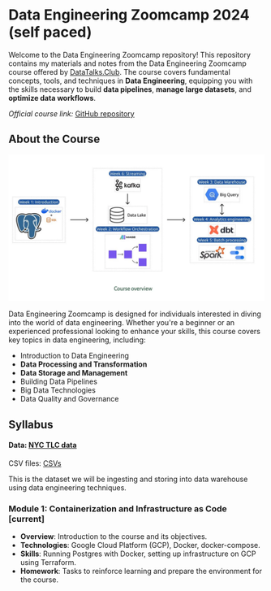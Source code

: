 # Data Engineering Zoomcamp 2024 (self paced)

Welcome to the Data Engineering Zoomcamp repository! This repository contains my materials and notes from the Data Engineering Zoomcamp course offered by [DataTalks.Club](https://datatalks.club/blog/data-engineering-zoomcamp.html). The course covers fundamental concepts, tools, and techniques in **Data Engineering**, equipping you with the skills necessary to build **data pipelines**, **manage large datasets**, and **optimize data workflows**.

*Official course link:* [GitHub repository](https://github.com/DataTalksClub/data-engineering-zoomcamp/tree/main)

## About the Course

![overview](image/README/course-overview.png)

Data Engineering Zoomcamp is designed for individuals interested in diving into the world of data engineering. Whether you're a beginner or an experienced professional looking to enhance your skills, this course covers key topics in data engineering, including:

- Introduction to Data Engineering
- **Data Processing and Transformation**
- **Data Storage and Management**
- Building Data Pipelines
- Big Data Technologies
- Data Quality and Governance

## Syllabus

#### Data: [NYC TLC data](https://www.nyc.gov/site/tlc/about/tlc-trip-record-data.page)

CSV files: [CSVs](https://github.com/DataTalksClub/nyc-tlc-data)

This is the dataset we will be ingesting and storing into data warehouse using data engineering techniques.

### Module 1: Containerization and Infrastructure as Code [current]

- **Overview**: Introduction to the course and its objectives.
- **Technologies**: Google Cloud Platform (GCP), Docker, docker-compose.
- **Skills**: Running Postgres with Docker, setting up infrastructure on GCP using Terraform.
- **Homework**: Tasks to reinforce learning and prepare the environment for the course.
